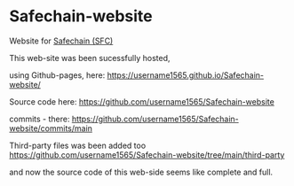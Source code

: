 # Safechain-website
Website for [Safechain (SFC)](https://miningpoolstats.stream/safechain)

This web-site was been sucessfully hosted,

using Github-pages, here: https://username1565.github.io/Safechain-website/

Source code here: https://github.com/username1565/Safechain-website

commits - there: https://github.com/username1565/Safechain-website/commits/main

Third-party files was been added too https://github.com/username1565/Safechain-website/tree/main/third-party

and now the source code of this web-side seems like complete and full.
